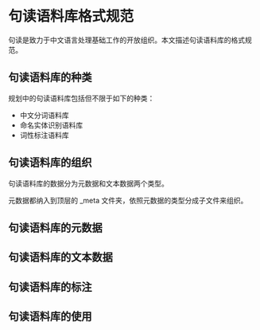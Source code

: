 句读语料库格式规范
=================

句读是致力于中文语言处理基础工作的开放组织。本文描述句读语料库的格式规范。

句读语料库的种类
----------------

规划中的句读语料库包括但不限于如下的种类：
* 中文分词语料库
* 命名实体识别语料库
* 词性标注语料库

句读语料库的组织
----------------

句读语料库的数据分为元数据和文本数据两个类型。

元数据都纳入到顶层的 _meta 文件夹，依照元数据的类型分成子文件来组织。


句读语料库的元数据
-----------------


句读语料库的文本数据
-------------------


句读语料库的标注
----------------


句读语料库的使用
----------------



